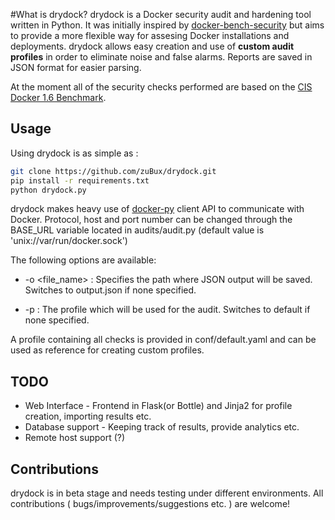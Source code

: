 #What is drydock?
drydock is a Docker security audit and hardening tool written in Python. It was initially inspired by [docker-bench-security](https://github.com/docker/docker-bench-security) but aims to provide a more flexible way for assesing Docker installations and deployments. drydock allows easy creation and use of **custom audit profiles** in order to eliminate noise and false alarms. Reports are saved in JSON format for easier parsing. 

At the moment all of the security checks performed are based on the [CIS Docker 1.6 Benchmark](https://benchmarks.cisecurity.org/tools2/docker/CIS_Docker_1.6_Benchmark_v1.0.0.pdf). 


## Usage
Using drydock is as simple as :

```sh
git clone https://github.com/zuBux/drydock.git
pip install -r requirements.txt
python drydock.py
```
drydock makes heavy use of [docker-py](https://github.com/docker/docker-py) client API to communicate with Docker. Protocol, host and port number can be changed through the BASE_URL variable located in audits/audit.py (default value is 'unix://var/run/docker.sock')

The following options are available: 

* -o <file_name> : Specifies the path where JSON output will be saved. Switches to output.json if none specified.

* -p <profile> : The profile which will be used for the audit. Switches to default if none specified.


A profile containing all checks is provided in conf/default.yaml and can be used as reference for creating custom profiles. 


## TODO


- Web Interface - Frontend in Flask(or Bottle) and Jinja2 for profile creation, importing results etc.
- Database support - Keeping track of results, provide analytics etc.
- Remote host support (?)


## Contributions

drydock is in beta stage and needs testing under different environments. All contributions ( bugs/improvements/suggestions etc. ) are welcome!
